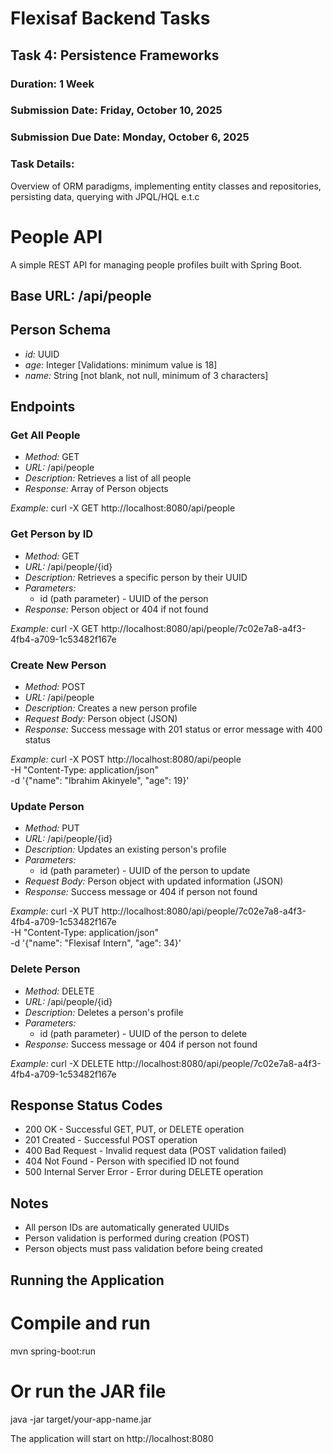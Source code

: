 ﻿# Flexisaf Backend Tasks

## Task 4: Persistence Frameworks
### Duration: 1 Week
### Submission Date: Friday, October 10, 2025
### Submission Due Date: Monday, October 6, 2025

### Task Details: 
Overview of ORM paradigms, implementing entity classes and repositories, persisting data, querying with JPQL/HQL e.t.c

# People API

A simple REST API for managing people profiles built with Spring Boot.

## Base URL: /api/people

## Person Schema
- *id:* UUID
- *age:* Integer [Validations: minimum value is 18]
- *name:* String [not blank, not null, minimum of 3 characters]


## Endpoints

### Get All People
- *Method:* GET
- *URL:* /api/people
- *Description:* Retrieves a list of all people
- *Response:* Array of Person objects

*Example:* 
curl -X GET http://localhost:8080/api/people


### Get Person by ID
- *Method:* GET
- *URL:* /api/people/{id}
- *Description:* Retrieves a specific person by their UUID
- *Parameters:*
    - id (path parameter) - UUID of the person
- *Response:* Person object or 404 if not found

*Example:*
curl -X GET http://localhost:8080/api/people/7c02e7a8-a4f3-4fb4-a709-1c53482f167e


### Create New Person
- *Method:* POST
- *URL:* /api/people
- *Description:* Creates a new person profile
- *Request Body:* Person object (JSON)
- *Response:* Success message with 201 status or error message with 400 status

*Example:*
curl -X POST http://localhost:8080/api/people \
-H "Content-Type: application/json" \
-d '{"name": "Ibrahim Akinyele", "age": 19}'


### Update Person
- *Method:* PUT
- *URL:* /api/people/{id}
- *Description:* Updates an existing person's profile
- *Parameters:*
    - id (path parameter) - UUID of the person to update
- *Request Body:* Person object with updated information (JSON)
- *Response:* Success message or 404 if person not found

*Example:*
curl -X PUT http://localhost:8080/api/people/7c02e7a8-a4f3-4fb4-a709-1c53482f167e \
-H "Content-Type: application/json" \
-d '{"name": "Flexisaf Intern", "age": 34}'


### Delete Person
- *Method:* DELETE
- *URL:* /api/people/{id}
- *Description:* Deletes a person's profile
- *Parameters:*
    - id (path parameter) - UUID of the person to delete
- *Response:* Success message or 404 if person not found

*Example:*
curl -X DELETE http://localhost:8080/api/people/7c02e7a8-a4f3-4fb4-a709-1c53482f167e


## Response Status Codes

- 200 OK - Successful GET, PUT, or DELETE operation
- 201 Created - Successful POST operation
- 400 Bad Request - Invalid request data (POST validation failed)
- 404 Not Found - Person with specified ID not found
- 500 Internal Server Error - Error during DELETE operation

## Notes

- All person IDs are automatically generated UUIDs
- Person validation is performed during creation (POST)
- Person objects must pass validation before being created

## Running the Application

# Compile and run
mvn spring-boot:run

# Or run the JAR file
java -jar target/your-app-name.jar


The application will start on http://localhost:8080


